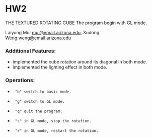 # HW2
THE TEXTURED ROTATING CUBE
The program begin with GL mode.

Laiyong Mu: mul@email.arizona.edu, 
Xudong Weng:weng@email.arizona.edu

### Additional Features:
- implemented the cube rotation around its diagonal in both mode.
- implemented the lighting effect in both mode.

### Operations:
 *      "b" switch to basic mode.
 *      "g" switch to GL mode.
 *      "q" quit the program.
 *      "s" in GL mode, stop the rotation.
 *      "r" in GL mode, restart the rotation.

